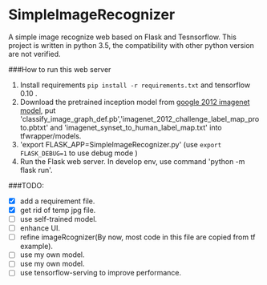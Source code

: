 # SimpleImageRecognizer
A simple image recognize web based on Flask and Tesnsorflow. This project is written in python 3.5, the compatibility with other python version are not verified.

###How to run this web server
1. Install requirements `pip install -r requirements.txt` and tensorflow 0.10 .
2. Download the pretrained inception model from  [google 2012 imagenet model](http://download.tensorflow.org/models/image/imagenet/inception-2015-12-05.tgz), put 'classify_image_graph_def.pb','imagenet_2012_challenge_label_map_proto.pbtxt' and 'imagenet_synset_to_human_label_map.txt' into tfwrapper/models.
3. 'export FLASK_APP=SimpleImageRecognizer.py' (use `export FLASK_DEBUG=1` to use debug mode )
4. Run the Flask web server. In develop env, use command 'python -m flask run'.






###TODO:
- [x] add a requirement file.
- [x] get rid of temp jpg file.
- [ ] use self-trained model.
- [ ] enhance UI.
- [ ] refine imageRcognizer(By now, most code in this file are copied from tf example).
- [ ] use my own model.
- [ ] use my own model.
- [ ] use tensorflow-serving to improve performance.